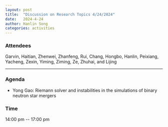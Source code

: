 ```yaml
---
layout: post
title:  "Discussion on Research Topics 4/24/2024"
date:   2024-4-24
author: Hanlin Song
categories: activities
---
```


### Attendees

Garvin, Haitian, Zhenwei, Zhanfeng, Rui, Chang, Hongbo, Hanlin, Peixiang, Yacheng, Zexin, Yiming, Ziming, Ze, Zhuhai, and Lijing

---

### Agenda

- Yong Gao: Riemann solver and instabilities in the simulations of binary neutron star mergers
    
    
    

### Time

14:00 pm -- 17:00 pm
